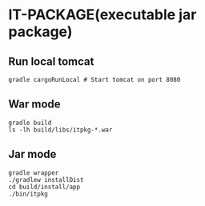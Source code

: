 IT-PACKAGE(executable jar package)
===============================

## Run local tomcat
    gradle cargoRunLocal # Start tomcat on port 8080


## War mode
    gradle build
    ls -lh build/libs/itpkg-*.war


## Jar mode
    gradle wrapper
    ./gradlew installDist
    cd build/install/app
    ./bin/itpkg




